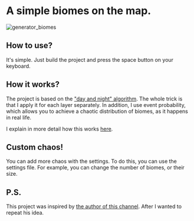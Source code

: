 
# A simple biomes on the map.

![generator_biomes](https://github.com/Kooo9058/generator-biomes-2D-new/blob/main/res/generator_biomes.gif)

## How to use?
It's simple. Just build the project and press the space button on your keyboard.

## How it works?

The project is based on the ["day and night" algorithm](https://ru.wikipedia.org/wiki/День_и_ночь_(клеточный_автомат)). The whole trick is that I apply it for each layer separately. In addition, I use event probability, which allows you to achieve a chaotic distribution of biomes, as it happens in real life.  

I explain in more detail how this works [here](https://github.com/Kooo9058/generator-biomes-2D-new/blob/tools/HowIt'sWork.md).

## Custom chaos!
You can add more chaos with the settings. To do this, you can use the settings file. For example, you can change the number of biomes, or their size.

## P.S.
This project was inspired by [the author of this channel](https://github.com/peaashmeter).
After I wanted to repeat his idea.